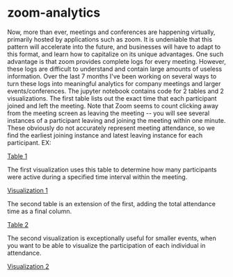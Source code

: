 # zoom-analytics #

Now, more than ever, meetings and conferences are happening virtually, primarily hosted by applications such as zoom. It is undeniable that this pattern will accelerate into the future, and businesses will have to adapt to this format, and learn how to capitalize on its unique advantages. One such advantage is that zoom provides complete logs for every meeting. However, these logs are difficult to understand and contain large amounts of useless information. Over the last 7 months I've been working on several ways to turn these logs into meaningful analytics for company meetings and larger events/conferences. The jupyter notebook contains code for 2 tables and 2 visualizations. The first table lists out the exact time that each participant joined and left the meeting. Note that Zoom seems to count clicking away from the meeting screen as leaving the meeting -- you will see several instances of a participant leaving and joining the meeting within one minute. These obviously do not accurately represent meeting attendance, so we find the earliest joining instance and latest leaving instance for each participant. EX: 

[Table 1](images/tab1.png)

The first visualization uses this table to determine how many participants were active during a specified time interval within the meeting. 

[Visualization 1](images/viz1.png)

The second table is an extension of the first, adding the total attendance time as a final column.

[Table 2](images/tab2.png)

The second visualization is exceptionally useful for smaller events, when you want to be able to visualize the participation of each individual in attendance.

[Visualization 2](images/viz2.png)
